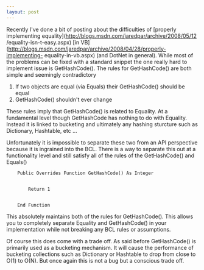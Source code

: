 ```yaml
---
layout: post
---
```

Recently I've done a bit of posting about the difficulties of [properly
implementing equality](http://blogs.msdn.com/jaredpar/archive/2008/05/12
/equality-isn-t-easy.aspx) [in
VB](http://blogs.msdn.com/jaredpar/archive/2008/04/28/properly-implementing-
equality-in-vb.aspx) (and DotNet in general).  While most of the problems can
be fixed with a standard snippet the one really hard to implement issue is
GetHashCode().  The rules for GetHashCode() are both simple and seemingly
contradictory

  1. If two objects are equal (via Equals) their GetHashCode() should be equal
  2. GetHashCode() shouldn't ever change 

These rules imply that GetHashCode() is related to Equality.  At a fundamental
level though GetHashCode has nothing to do with Equality.  Instead it is
linked to bucketing and ultimately any hashing sturcture such as Dictionary,
Hashtable, etc ...

Unfortunately it is impossible to separate these two from an API perspective
because it is ingrained into the BCL.  There is a way to separate this out at
a functionality level and still satisfy all of the rules of the GetHashCode()
and Equals()

    
    
        Public Overrides Function GetHashCode() As Integer


            Return 1


        End Function

This absolutely maintains both of the rules for GetHashCode().  This allows
you to completely separate Equality and GetHashCode() in your implementation
while not breaking any BCL rules or assumptions.

Of course this does come with a trade off.  As said before GetHashCode() is
primarily used as a bucketing mechanism.  It will cause the performance of
bucketing collections such as Dictionary or Hashtable to drop from close to
O(1) to O(N).  But once again this is not a bug but a conscious trade off.

